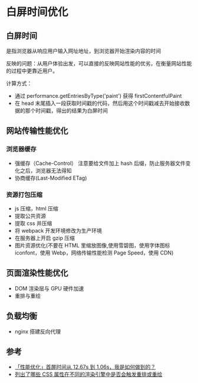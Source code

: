 # 白屏时间优化

## 白屏时间

是指浏览器从响应用户输入网址地址，到浏览器开始渲染内容的时间

反映的问题：从用户体验出发，可以直接的反映网站性能的优劣，在衡量网站性能的过程中更靠近用户。

计算方式：

- 通过 performance.getEntriesByType('paint') 获得 firstContentfulPaint
- 在 head 末尾插入一段获取时间戳的代码，然后用这个时间戳减去开始接收数据的那个时间戳，得出的结果为白屏时间

## 网站传输性能优化

### 浏览器缓存

- 强缓存（Cache-Control）
  注意要给文件加上 hash 后缀，防止服务器文件变化之后，浏览器无法得知
- 协商缓存(Last-Modified ETag)

### 资源打包压缩

- js 压缩，html 压缩
- 提取公共资源
- 提取 css 并压缩
- 将 webpack 开发环境修改为生产环境
- 在服务器上开启 gzip 压缩
- 图片资源优化(不要在 HTML 里缩放图像,使用雪碧图，使用字体图标 iconfont，使用 Webp，网络传输性能检测 Page Speed，使用 CDN)

## 页面渲染性能优化

- DOM 渲染层与 GPU 硬件加速
- 重排与重绘

## 负载均衡

- nginx 搭建反向代理

## 参考

- [「性能优化」首屏时间从 12.67s 到 1.06s，我是如何做到的？](https://zhuanlan.zhihu.com/p/46046242)
- [列出了哪些 CSS 属性在不同的渲染引擎中是否会触发重排或重绘](https://csstriggers.com/)
